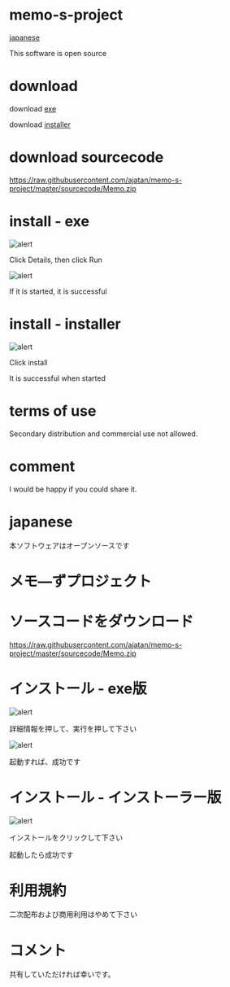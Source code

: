 # memo-s-project
[japanese](https://github.com/ajatan/memo-s-project/blob/master/README.md#japanese)

This software is open source


# download
download [exe](https://raw.githubusercontent.com/ajatan/memo-s-project/master/downloads/Memo.exe)

download [installer](https://raw.githubusercontent.com/ajatan/memo-s-project/master/downloads/memo%20installer.zip)
# download sourcecode
https://raw.githubusercontent.com/ajatan/memo-s-project/master/sourcecode/Memo.zip
# install - exe
![alert](https://github.com/ajatan/memo-s-project/blob/master/image/exe%20alert%201.png)

Click Details, then click Run

![alert](https://github.com/ajatan/memo-s-project/blob/master/image/exe%20alert%202.png)

If it is started, it is successful
# install - installer

![alert](https://github.com/ajatan/memo-s-project/blob/master/image/installer%20alert.png)

Click install

It is successful when started
# terms of use
Secondary distribution and commercial use not allowed.
# comment
I would be happy if you could share it.


# japanese
本ソフトウェアはオープンソースです

# メモ―ずプロジェクト

# ソースコードをダウンロード
https://raw.githubusercontent.com/ajatan/memo-s-project/master/sourcecode/Memo.zip
# インストール - exe版
![alert](https://github.com/ajatan/memo-s-project/blob/master/image/exe%20alert%201.png)

詳細情報を押して、実行を押して下さい

![alert](https://github.com/ajatan/memo-s-project/blob/master/image/exe%20alert%202.png)

起動すれば、成功です
# インストール - インストーラー版

![alert](https://github.com/ajatan/memo-s-project/blob/master/image/installer%20alert.png)

インストールをクリックして下さい

起動したら成功です
# 利用規約
二次配布および商用利用はやめて下さい
# コメント
共有していただければ幸いです。
